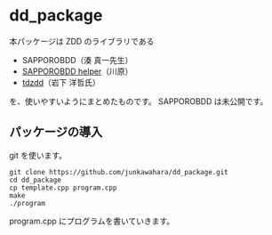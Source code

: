 # dd_package

本パッケージは ZDD のライブラリである

* SAPPOROBDD（湊 真一先生）
* [SAPPOROBDD helper](https://github.com/junkawahara/sbdd_helper)（川原）
* [tdzdd](https://github.com/kunisura/TdZdd)（岩下 洋哲氏）

を、使いやすいようにまとめたものです。
SAPPOROBDD は未公開です。

## パッケージの導入

git を使います。

```
git clone https://github.com/junkawahara/dd_package.git
cd dd_package
cp template.cpp program.cpp
make
./program
```

program.cpp にプログラムを書いていきます。

